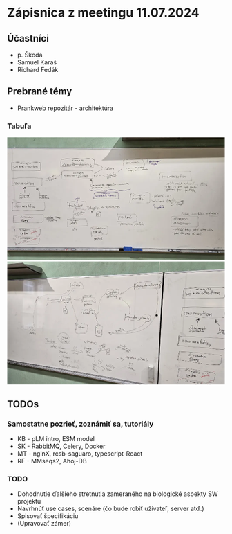# Zápisnica z meetingu 11.07.2024

## Účastníci

- p. Škoda
- Samuel Karaš
- Richard Fedák

## Prebrané témy

- Prankweb repozitár - architektúra

### Tabuľa

![Poznámky](./services.png)
![Poznámky](./arch.png)

## TODOs

### Samostatne pozrieť, zoznámiť sa, tutoriály
- KB - pLM intro, ESM model
- SK - RabbitMQ, Celery, Docker
- MT - nginX, rcsb-saguaro, typescript-React
- RF - MMseqs2, Ahoj-DB
  
### TODO
- Dohodnutie ďalšieho stretnutia zameraného na biologické aspekty SW projektu 
- Navrhnúť use cases, scenáre (čo bude robiť užívateľ, server atď.)
- Spisovať špecifikáciu
- (Upravovať zámer)
